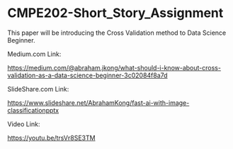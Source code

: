 # CMPE202-Short_Story_Assignment

This paper will be introducing the Cross Validation method to Data Science Beginner.

Medium.com Link:

https://medium.com/@abraham.jkong/what-should-i-know-about-cross-validation-as-a-data-science-beginner-3c02084f8a7d

SlideShare.com Link:

https://www.slideshare.net/AbrahamKong/fast-ai-with-image-classificationpptx

Video Link:

https://youtu.be/trsVr8SE3TM
